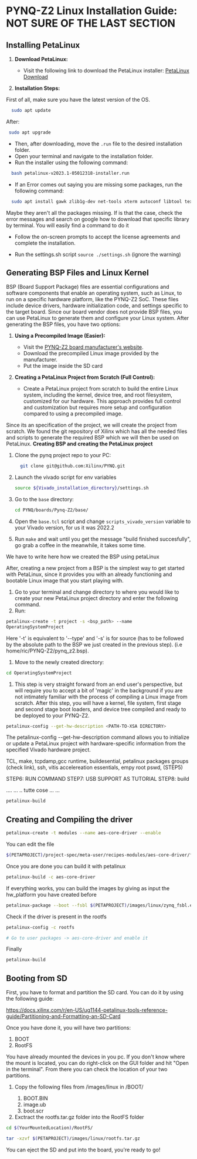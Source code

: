 # PYNQ-Z2 Linux Installation Guide: NOT SURE OF THE LAST SECTION

## Installing PetaLinux

1. **Download PetaLinux:**
   - Visit the following link to download the PetaLinux installer:
     [PetaLinux Download](https://www.xilinx.com/member/forms/download/xef.html?filename=petalinux-v2023.1-05012318-installer.run)

2. **Installation Steps:**

First of all, make sure you have the latest version of the OS.

```bash
  sudo apt update
```
After:
 ```bash
  sudo apt upgrade
```
- Then, after downloading, move the `.run` file to the desired installation folder.
- Open your terminal and navigate to the installation folder.
- Run the installer using the following command:
```bash
  bash petalinux-v2023.1-05012318-installer.run
```

- If an Error comes out saying you are missing some packages, run the following command:
```bash
  sudo apt install gawk zlib1g-dev net-tools xterm autoconf libtool texinfo gcc-multilib 
```
Maybe they aren't all the packages missing. If is that the case, check the error messages and search on google how to download that specific library by terminal. You will easily find a command to do it

- Follow the on-screen prompts to accept the license agreements and complete the installation.

- Run the settings.sh script `source ./settings.sh` (ignore the warning)

## Generating BSP Files and Linux Kernel

BSP (Board Support Package) files are essential configurations and software components that enable an operating system, such as Linux, to run on a specific hardware platform, like the PYNQ-Z2 SoC. These files include device drivers, hardware initialization code, and settings specific to the target board.
Since our board vendor does not provide BSP files, you can use PetaLinux to generate them and configure your Linux system. After generating the BSP files, you have two options:

1. **Using a Precompiled Image (Easier):**
   - Visit the [PYNQ-Z2 board manufacturer's website](http://www.pynq.io/board.html).
   - Download the precompiled Linux image provided by the manufacturer.
   - Put the image inside the SD card

2. **Creating a PetaLinux Project from Scratch (Full Control):**
   -  Create a PetaLinux project from scratch to build the entire Linux system, including the kernel, device tree, and root filesystem, customized for our hardware. This approach provides full control and customization but requires more setup and configuration compared to using a precompiled image.


Since its an specification of the project, we  will create the project from scratch. We found the git repository of Xilinx which has all the needed files and scripts to generate the required BSP which we will then be used on PetaLinux.
**Creating BSP and creating the PetaLinux project**
1. Clone the pynq project repo to your PC:
   ```bash
     git clone git@github.com:Xilinx/PYNQ.git
2. Launch the vivado script for env variables

   ```bash
   source ${Vivado_installation_directory}/settings.sh
   ```
3. Go to the `base` directory:
   ```bash
   cd PYNQ/boards/Pynq-Z2/base/
   ```
4. Open the `base.tcl` script and change `scripts_vivado_version` variable to your Vivado version, for us it was 2022.2
5. Run `make` and wait until you get the message "build finished succesfully", go grab a coffee in the meanwhile, it takes some time.



We have to write here how we created the BSP using petaLinux

After, creating a new project from a BSP is the simplest way to get started with PetaLinux, since it provides you with an already functioning and bootable Linux image that you start playing with.
1. Go to your terminal and change directory to where you would like to create your new PetaLinux project directory and enter the following command.
2. Run:

```bash
petalinux-create -t project -s <bsp_path> --name 
OperatingSystemProject
```

Here '-t' is equivalent to '--type' and '-s' is for source (has to be followed by the absolute path to the BSP we just created in the previous step). (i.e home/ric/PYNQ-Z2/pynq_z2.bsp).

1. Move to the newly created directory:
```bash
cd OperatingSystemProject
```

1. This step is very straight forward from an end user's perspective, but will require you to accept a bit of 'magic' in the background if you are not intimately familiar with the process of compiling a Linux image from scratch. After this step, you will have a kernel, file system, first stage and second stage boot loaders, and device tree compiled and ready to be deployed to your PYNQ-Z2.

```bash
petalinux-config --get-hw-description <PATH-TO-XSA DIRECTORY>
```
The petalinux-config --get-hw-description command allows you to initialize or update a PetaLinux project with hardware-specific information from the specified Vivado hardware project.

TCL, make, tcpdamp,gcc runtime, buildesential, petalinux packages groups (check link), ssh, vitis accelereation essentials, empy root pswd,  (STEP5)

STEP6: RUN COMMAND
STEP7: USB SUPPORT AS TUTORIAL
STEP8: build
 
....
...
..
tutte cose
...
...


 ```bash
 petalinux-build
 ```

 ## Creating and Compiling the driver

 ```bash
 petalinux-create -t modules --name aes-core-driver --enable
 ```

 You can edit the file

 ```bash
 $(PETAPROJECT)/project-spec/meta-user/recipes-modules/aes-core-driver/files/aes-core-driver.c
 ```

 Once you are done you can build it with petalinux

 ```bash
 petalinux-build -c aes-core-driver
 ```

 If everything works, you can build the images by giving as input the hw_platform you have created before

 ```bash
 petalinux-package --boot --fsbl $(PETAPROJECT)/images/linux/zynq_fsbl.elf --fpga $(VIVADO-HW-PATH)/hw_platform_300923/hw_platform/hw_platform.runs/impl_1/hw_platform_wrapper.bit --uboot --force
 ```

 Check if the driver is present in the rootfs

 ```bash
 petalinux-config -c rootfs

 # Go to user packages -> aes-core-driver and enable it
 ```

Finally

```bash
petalinux-build
```

## Booting from SD

First, you have to format and partition the SD card. You can do it by using the following guide:

https://docs.xilinx.com/r/en-US/ug1144-petalinux-tools-reference-guide/Partitioning-and-Formatting-an-SD-Card

Once you have done it, you will have two partitions:
1. BOOT
2. RootFS

You have already mounted the devices in you pc. If you don't know where the mount is located, you can do right-click on the GUI folder and hit "Open in the terminal". From there you can check the location of your two partitions.

1. Copy the following files from <PETAPROJECT>/images/linux in /BOOT/
   1. BOOT.BIN
   2. image.ub
   3. boot.scr
2. Exctract the rootfs.tar.gz folder into the RootFS folder
```bash
cd $(YourMountedLocation)/RootFS/

tar -xzvf $(PETAPROJECT)/images/linux/rootfs.tar.gz
```

You can eject the SD and put into the board, you're ready to go!


